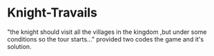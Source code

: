 # Knight-Travails
"the knight should visit all the villages in the kingdom ,but under some conditions  so the tour starts..." provided two codes the game and it's solution.
